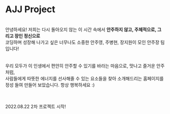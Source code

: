 # AJJ Project

<br>안녕하세요! 저희는 다시 돌아오지 않는 이 시간 속에서 <b>안주하지 않고, 주체적으로, 그리고 장인 정신으로</b><br>
코딩하며 성장해 나가고 싶은 너무나도 소중한 안주영, 주병현, 장지원이 모인 안주장 팀입니다!<br><br><br>
우리 모두가 이 인생에서 편안히 안주할 수 있기를 바라는 마음으로, 맛나고 즐거운 안주처럼,<br>
사람들에게 따뜻한 에너지를 선사해줄 수 있는 요소들을 찾아 소개해드리는 홈페이지를<br>
정성 들여 만들어 보았습니다. 항상 행복하세요 :)

<br><br>2022.08.22 2차 프로젝트 시작!